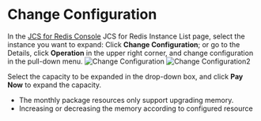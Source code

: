 # Change Configuration

In the [JCS for Redis Console](https://redis-console.jdcloud.com/redis) JCS for Redis Instance List page, select the instance you want to expand: Click **Change Configuration**; or go to the Details, click **Operation** in the upper right corner, and change configuration in the pull-down menu.
![Change Configuration](../../../../image/Redis/changeconf1.png)
![Change Configuration2](../../../../image/Redis/changeconf2.png)

Select the capacity to be expanded in the drop-down box, and click **Pay Now** to expand the capacity.
 - The monthly package resources only support upgrading memory.
 - Increasing or decreasing the memory according to configured resource


